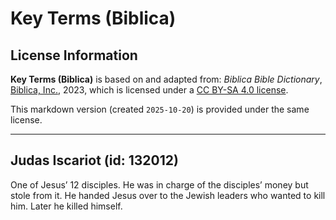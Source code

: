 # Key Terms (Biblica)

## License Information

**Key Terms (Biblica)** is based on and adapted from: _Biblica Bible Dictionary_, [Biblica, Inc.](https://www.biblica.com/), 2023, which is licensed under a [CC BY-SA 4.0 license](https://creativecommons.org/licenses/by-sa/4.0/legalcode.en).

This markdown version (created `2025-10-20`) is provided under the same license.



--------------------------------

## Judas Iscariot (id: 132012)

One of Jesus’ 12 disciples. He was in charge of the disciples’ money but stole from it. He handed Jesus over to the Jewish leaders who wanted to kill him. Later he killed himself.


